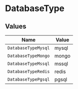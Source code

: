 # DatabaseType


## Values

| Name                | Value               |
| ------------------- | ------------------- |
| `DatabaseTypeMysql` | mysql               |
| `DatabaseTypeMongo` | mongo               |
| `DatabaseTypeMssql` | mssql               |
| `DatabaseTypeRedis` | redis               |
| `DatabaseTypePgsql` | pgsql               |
